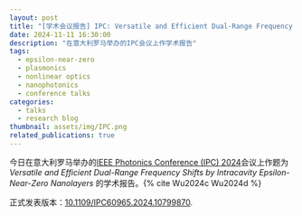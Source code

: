 ```yaml
---
layout: post
title: "[学术会议报告] IPC: Versatile and Efficient Dual-Range Frequency Shifts by Intracavity Epsilon-Near-Zero Nanolayers"
date: 2024-11-11 16:30:00
description: "在意大利罗马举办的IPC会议上作学术报告"
tags:
  - epsilon-near-zero
  - plasmonics
  - nonlinear optics
  - nanophotonics
  - conference talks
categories:
  - talks
  - research blog
thumbnail: assets/img/IPC.png
related_publications: true
---
```


今日在意大利罗马举办的[IEEE Photonics Conference (IPC) 2024](https://ieee-ipc.org/)会议上作题为 _Versatile and Efficient Dual-Range Frequency Shifts by Intracavity Epsilon-Near-Zero Nanolayers_ 的学术报告。{% cite Wu2024c Wu2024d %}

正式发表版本：[10.1109/IPC60965.2024.10799870](https://doi.org/10.1109/IPC60965.2024.10799870).

